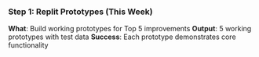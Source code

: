 ### Step 1: Replit Prototypes (This Week)
**What**: Build working prototypes for Top 5 improvements
**Output**: 5 working prototypes with test data
**Success**: Each prototype demonstrates core functionality
